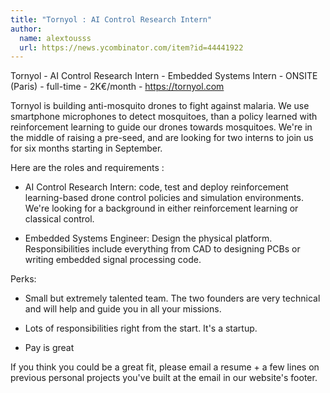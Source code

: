 ```yaml
---
title: "Tornyol : AI Control Research Intern"
author:
  name: alextousss
  url: https://news.ycombinator.com/item?id=44441922
---
```

Tornyol - AI Control Research Intern - Embedded Systems Intern - ONSITE (Paris) - full-time - 2K€&#x2F;month - <a href="https:&#x2F;&#x2F;tornyol.com" rel="nofollow">https:&#x2F;&#x2F;tornyol.com</a>

Tornyol is building anti-mosquito drones to fight against malaria. We use smartphone microphones to detect mosquitoes, than a policy learned with reinforcement learning to guide our drones towards mosquitoes. We&#x27;re in the middle of raising a pre-seed, and are looking for two interns to join us for six months starting in September.

Here are the roles and requirements :

- AI Control Research Intern: code, test and deploy reinforcement learning-based drone control policies and simulation environments. We&#x27;re looking for a background in either reinforcement learning or classical control.

- Embedded Systems Engineer: Design the physical platform. Responsibilities include everything from CAD to designing PCBs or writing embedded signal processing code.

Perks:

- Small but extremely talented team. The two founders are very technical and will help and guide you in all your missions.

- Lots of responsibilities right from the start. It&#x27;s a startup.

- Pay is great

If you think you could be a great fit, please email a resume + a few lines on previous personal projects you&#x27;ve built at the email in our website&#x27;s footer.
<JobApplication />
